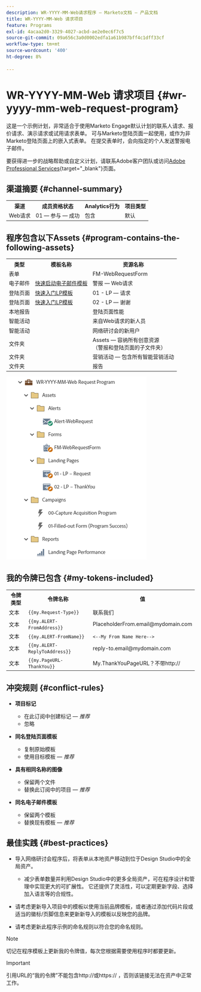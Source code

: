 ```yaml
---
description: WR-YYYY-MM-Web请求程序 — Marketo文档 — 产品文档
title: WR-YYYY-MM-Web 请求项目
feature: Programs
exl-id: 4acaa2d0-3329-4027-acbd-ae2e0ec6f7c5
source-git-commit: 09a656c3a0d0002edfa1a61b987bff4c1dff33cf
workflow-type: tm+mt
source-wordcount: '400'
ht-degree: 8%

---
```


# WR-YYYY-MM-Web 请求项目 {#wr-yyyy-mm-web-request-program}

这是一个示例计划，非常适合于使用Marketo Engage默认计划的联系人请求、报价请求、演示请求或试用请求表单。 可与Marketo登陆页面一起使用，或作为非Marketo登陆页面上的嵌入式表单。 在提交表单时，会向指定的个人发送警报电子邮件。

要获得进一步的战略帮助或自定义计划，请联系Adobe客户团队或访问[Adobe Professional Services](https://business.adobe.com/cn/customers/consulting-services/main.html){target="_blank"}页面。

## 渠道摘要 {#channel-summary}

<table style="table-layout:auto">
 <tbody>
  <tr>
   <th>渠道</th>
   <th>成员资格状态</th>
   <th>Analytics行为</th>
   <th>项目类型</th>
  </tr>
  <tr>
   <td>Web请求</td>
   <td>01 — 参与 — 成功</td>
   <td>包含</td>
   <td>默认</td>
  </tr>
 </tbody>
</table>

## 程序包含以下Assets {#program-contains-the-following-assets}

<table style="table-layout:auto">
 <tbody>
  <tr>
   <th>类型</th>
   <th>模板名称</th>
   <th>资源名称</th>
  </tr>
  <tr>
   <td>表单</td>
   <td> </td>
   <td>FM-WebRequestForm</td>
  </tr>
  <tr>
   <td>电子邮件</td>
   <td><a href="/help/marketo/product-docs/core-marketo-concepts/programs/program-library/quick-start-email-template.md" target="_blank">快速启动电子邮件模板</a></td>
   <td>警报 — Web请求</td>
  </tr>
  <tr>
   <td>登陆页面</td>
   <td><a href="/help/marketo/product-docs/core-marketo-concepts/programs/program-library/quick-start-landing-page-template.md" target="_blank">快速入门LP模板</a></td>
   <td>01 - LP — 请求</td>
  </tr>
  <tr>
   <td>登陆页面</td>
   <td><a href="/help/marketo/product-docs/core-marketo-concepts/programs/program-library/quick-start-landing-page-template.md" target="_blank">快速入门LP模板</a></td>
   <td>02 - LP — 谢谢</td>
  </tr>
  <tr>
   <td>本地报告</td>
   <td> </td>
   <td>登陆页面性能</td>
  </tr>
   <tr>
   <td>智能活动</td>
   <td> </td>
   <td>来自Web请求的新人员</td>
  </tr>
   <tr>
   <td>智能活动</td>
   <td> </td>
   <td>网络研讨会的新用户</td>
  </tr>
  <tr>
   <td>文件夹</td>
   <td> </td>
   <td>Assets — 容纳所有创意资源
<br/>（警报和登陆页面的子文件夹）</td>
  </tr>
  <tr>
   <td>文件夹</td>
   <td> </td>
   <td>营销活动 — 包含所有智能营销活动</td>
  </tr>
  <tr>
   <td>文件夹</td>
   <td> </td>
   <td>报告</td>
  </tr>
 </tbody>
</table>

![](assets/wr-yyyy-mm-web-request-program-1.png)

## 我的令牌已包含 {#my-tokens-included}

<table style="table-layout:auto">
 <tbody>
  <tr>
   <th>令牌类型</th>
   <th>令牌名称</th>
   <th>值</th>
  </tr>
  <tr>
   <td>文本</td>
   <td><code>{{my.Request-Type}}</code></td>
   <td>联系我们</td>
  </tr>
  <tr>
   <td>文本</td>
   <td><code>{{my.ALERT-FromAddress}}</code></td>
   <td>PlaceholderFrom.email@mydomain.com</td>
  </tr>
  <tr>
   <td>文本</td>
   <td><code>{{my.ALERT-FromName}}</code></td>
   <td><code><--My From Name Here--></code></td>
  </tr>
  <tr>
   <td>文本</td>
   <td><code>{{my.ALERT-ReplyToAddress}}</code></td>
   <td>reply-to.email@mydomain.com</td>
  </tr>
  <tr>
   <td>文本</td>
   <td><code>{{my.PageURL-ThankYou}}</code></td>
   <td>My.ThankYouPageURL？不带http://</td>
  </tr>
 </tbody>
</table>

## 冲突规则 {#conflict-rules}

* **项目标记**
   * 在此订阅中创建标记 — _推荐_
   * 忽略

* **同名登陆页面模板**
   * 复制原始模板
   * 使用目标模板 — _推荐_

* **具有相同名称的图像**
   * 保留两个文件
   * 替换此订阅中的项目 — _推荐_

* **同名电子邮件模板**
   * 保留两个模板
   * 替换现有模板 — _推荐_

## 最佳实践 {#best-practices}

* 导入网络研讨会程序后，将表单从本地资产移动到位于Design Studio中的全局资产。
   * 减少表单数量并利用Design Studio中的更多全局资产，可在程序设计和管理中实现更大的可扩展性。 它还提供了灵活性，可以定期更新字段、选择加入语言等的合规性。

* 请考虑更新导入项目中的模板以使用当前品牌模板，或者通过添加代码片段或适当的徽标/页脚信息来更新新导入的模板以反映您的品牌。

* 请考虑更新此程序示例的命名规则以符合您的命名规则。

>[!NOTE]
>
>切记在程序模板上更新我的令牌值，每次您根据需要使用程序时都要更新。

>[!IMPORTANT]
>
>引用URL的“我的令牌”不能包含http://或https:// ，否则该链接无法在资产中正常工作。
